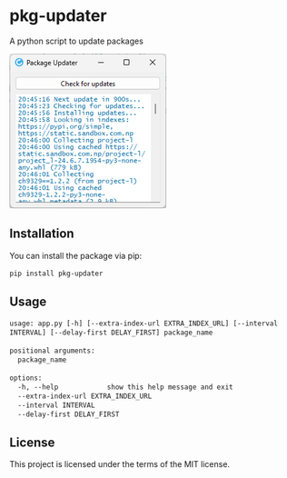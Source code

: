# pkg-updater

A python script to update packages

![GUI](docs/gui.png)

## Installation

You can install the package via pip:

```bash
pip install pkg-updater
```

## Usage

```
usage: app.py [-h] [--extra-index-url EXTRA_INDEX_URL] [--interval INTERVAL] [--delay-first DELAY_FIRST] package_name

positional arguments:
  package_name

options:
  -h, --help            show this help message and exit
  --extra-index-url EXTRA_INDEX_URL
  --interval INTERVAL
  --delay-first DELAY_FIRST
```

## License

This project is licensed under the terms of the MIT license.
